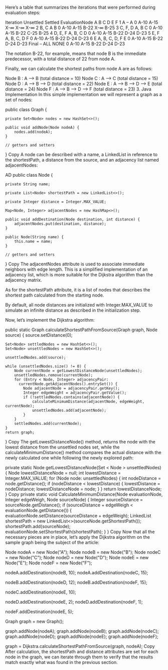 Here’s a table that summarizes the iterations that were performed during evaluation steps:

Iteration	Unsettled	Settled	EvaluationNode	A	B	C	D	E	F
1	A	–	A	0	A-10	A-15	X-∞	X-∞	X-∞
2	B, C	A	B	0	A-10	A-15	B-22	X-∞	B-25
3	C, F, D	A, B	C	0	A-10	A-15	B-22	C-25	B-25
4	D, E, F	A, B, C	D	0	A-10	A-15	B-22	D-24	D-23
5	E, F	A, B, C, D	F	0	A-10	A-15	B-22	D-24	D-23
6	E	A, B, C, D, F	E	0	A-10	A-15	B-22	D-24	D-23
Final	–	ALL	NONE	0	A-10	A-15	B-22	D-24	D-23


The notation B-22, for example, means that node B is the immediate predecessor, with a total distance of 22 from node A.

Finally, we can calculate the shortest paths from node A are as follows:

Node B : A –> B (total distance = 10)
Node C : A –> C (total distance = 15)
Node D : A –> B –> D (total distance = 22)
Node E : A –> B –> D –> E (total distance = 24)
Node F : A –> B –> D –> F (total distance = 23)
3. Java Implementation
   In this simple implementation we will represent a graph as a set of nodes:

public class Graph {

    private Set<Node> nodes = new HashSet<>();
    
    public void addNode(Node nodeA) {
        nodes.add(nodeA);
    }

    // getters and setters 
}
Copy
A node can be described with a name, a LinkedList in reference to the shortestPath, a distance from the source, and an adjacency list named adjacentNodes:


AD
public class Node {

    private String name;
    
    private List<Node> shortestPath = new LinkedList<>();
    
    private Integer distance = Integer.MAX_VALUE;
    
    Map<Node, Integer> adjacentNodes = new HashMap<>();

    public void addDestination(Node destination, int distance) {
        adjacentNodes.put(destination, distance);
    }
 
    public Node(String name) {
        this.name = name;
    }
    
    // getters and setters
}
Copy
The adjacentNodes attribute is used to associate immediate neighbors with edge length. This is a simplified implementation of an adjacency list, which is more suitable for the Dijkstra algorithm than the adjacency matrix.

As for the shortestPath attribute, it is a list of nodes that describes the shortest path calculated from the starting node.

By default, all node distances are initialized with Integer.MAX_VALUE to simulate an infinite distance as described in the initialization step.

Now, let’s implement the Dijkstra algorithm:

public static Graph calculateShortestPathFromSource(Graph graph, Node source) {
source.setDistance(0);

    Set<Node> settledNodes = new HashSet<>();
    Set<Node> unsettledNodes = new HashSet<>();

    unsettledNodes.add(source);

    while (unsettledNodes.size() != 0) {
        Node currentNode = getLowestDistanceNode(unsettledNodes);
        unsettledNodes.remove(currentNode);
        for (Entry < Node, Integer> adjacencyPair: 
          currentNode.getAdjacentNodes().entrySet()) {
            Node adjacentNode = adjacencyPair.getKey();
            Integer edgeWeight = adjacencyPair.getValue();
            if (!settledNodes.contains(adjacentNode)) {
                calculateMinimumDistance(adjacentNode, edgeWeight, currentNode);
                unsettledNodes.add(adjacentNode);
            }
        }
        settledNodes.add(currentNode);
    }
    return graph;
}
Copy
The getLowestDistanceNode() method, returns the node with the lowest distance from the unsettled nodes set, while the calculateMinimumDistance() method compares the actual distance with the newly calculated one while following the newly explored path:

private static Node getLowestDistanceNode(Set < Node > unsettledNodes) {
Node lowestDistanceNode = null;
int lowestDistance = Integer.MAX_VALUE;
for (Node node: unsettledNodes) {
int nodeDistance = node.getDistance();
if (nodeDistance < lowestDistance) {
lowestDistance = nodeDistance;
lowestDistanceNode = node;
}
}
return lowestDistanceNode;
}
Copy
private static void CalculateMinimumDistance(Node evaluationNode,
Integer edgeWeigh, Node sourceNode) {
Integer sourceDistance = sourceNode.getDistance();
if (sourceDistance + edgeWeigh < evaluationNode.getDistance()) {
evaluationNode.setDistance(sourceDistance + edgeWeigh);
LinkedList<Node> shortestPath = new LinkedList<>(sourceNode.getShortestPath());
shortestPath.add(sourceNode);
evaluationNode.setShortestPath(shortestPath);
}
}
Copy
Now that all the necessary pieces are in place, let’s apply the Dijkstra algorithm on the sample graph being the subject of the article:

Node nodeA = new Node("A");
Node nodeB = new Node("B");
Node nodeC = new Node("C");
Node nodeD = new Node("D");
Node nodeE = new Node("E");
Node nodeF = new Node("F");

nodeA.addDestination(nodeB, 10);
nodeA.addDestination(nodeC, 15);

nodeB.addDestination(nodeD, 12);
nodeB.addDestination(nodeF, 15);

nodeC.addDestination(nodeE, 10);

nodeD.addDestination(nodeE, 2);
nodeD.addDestination(nodeF, 1);

nodeF.addDestination(nodeE, 5);

Graph graph = new Graph();

graph.addNode(nodeA);
graph.addNode(nodeB);
graph.addNode(nodeC);
graph.addNode(nodeD);
graph.addNode(nodeE);
graph.addNode(nodeF);

graph = Dijkstra.calculateShortestPathFromSource(graph, nodeA);
Copy
After calculation, the shortestPath and distance attributes are set for each node in the graph, we can iterate through them to verify that the results match exactly what was found in the previous section.